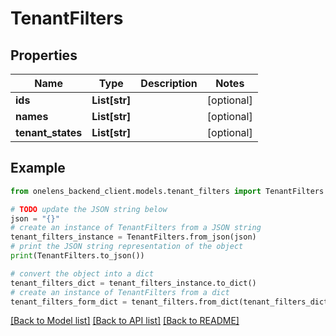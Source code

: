 # TenantFilters


## Properties

Name | Type | Description | Notes
------------ | ------------- | ------------- | -------------
**ids** | **List[str]** |  | [optional] 
**names** | **List[str]** |  | [optional] 
**tenant_states** | **List[str]** |  | [optional] 

## Example

```python
from onelens_backend_client.models.tenant_filters import TenantFilters

# TODO update the JSON string below
json = "{}"
# create an instance of TenantFilters from a JSON string
tenant_filters_instance = TenantFilters.from_json(json)
# print the JSON string representation of the object
print(TenantFilters.to_json())

# convert the object into a dict
tenant_filters_dict = tenant_filters_instance.to_dict()
# create an instance of TenantFilters from a dict
tenant_filters_form_dict = tenant_filters.from_dict(tenant_filters_dict)
```
[[Back to Model list]](../README.md#documentation-for-models) [[Back to API list]](../README.md#documentation-for-api-endpoints) [[Back to README]](../README.md)


